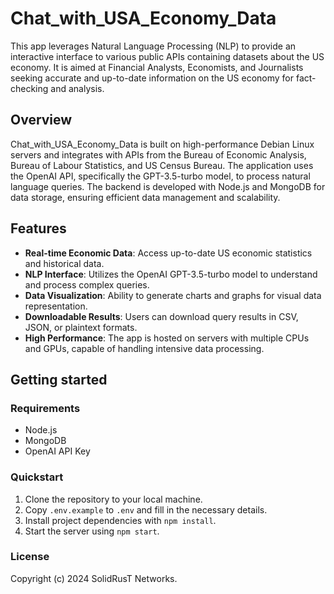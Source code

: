 # Chat_with_USA_Economy_Data

This app leverages Natural Language Processing (NLP) to provide an interactive interface to various public APIs containing datasets about the US economy. It is aimed at Financial Analysts, Economists, and Journalists seeking accurate and up-to-date information on the US economy for fact-checking and analysis.

## Overview

Chat_with_USA_Economy_Data is built on high-performance Debian Linux servers and integrates with APIs from the Bureau of Economic Analysis, Bureau of Labour Statistics, and US Census Bureau. The application uses the OpenAI API, specifically the GPT-3.5-turbo model, to process natural language queries. The backend is developed with Node.js and MongoDB for data storage, ensuring efficient data management and scalability.

## Features

- **Real-time Economic Data**: Access up-to-date US economic statistics and historical data.
- **NLP Interface**: Utilizes the OpenAI GPT-3.5-turbo model to understand and process complex queries.
- **Data Visualization**: Ability to generate charts and graphs for visual data representation.
- **Downloadable Results**: Users can download query results in CSV, JSON, or plaintext formats.
- **High Performance**: The app is hosted on servers with multiple CPUs and GPUs, capable of handling intensive data processing.

## Getting started

### Requirements

- Node.js
- MongoDB
- OpenAI API Key

### Quickstart

1. Clone the repository to your local machine.
2. Copy `.env.example` to `.env` and fill in the necessary details.
3. Install project dependencies with `npm install`.
4. Start the server using `npm start`.

### License

Copyright (c) 2024 SolidRusT Networks.

